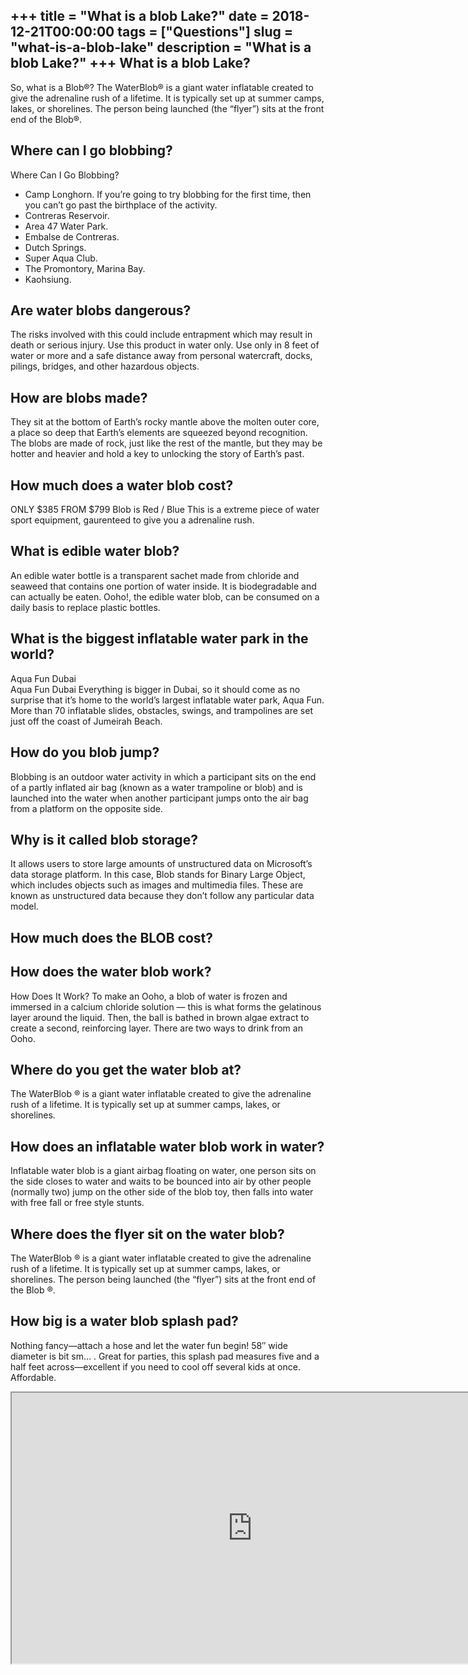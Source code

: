 +++
title = "What is a blob Lake?"
date = 2018-12-21T00:00:00
tags = ["Questions"]
slug = "what-is-a-blob-lake"
description = "What is a blob Lake?"
+++
What is a blob Lake?
--------------------

So, what is a Blob®? The WaterBlob® is a giant water inflatable created to give the adrenaline rush of a lifetime. It is typically set up at summer camps, lakes, or shorelines. The person being launched (the “flyer”) sits at the front end of the Blob®.

Where can I go blobbing?
------------------------

Where Can I Go Blobbing?

- Camp Longhorn. If you’re going to try blobbing for the first time, then you can’t go past the birthplace of the activity.
- Contreras Reservoir.
- Area 47 Water Park.
- Embalse de Contreras.
- Dutch Springs.
- Super Aqua Club.
- The Promontory, Marina Bay.
- Kaohsiung.

Are water blobs dangerous?
--------------------------

The risks involved with this could include entrapment which may result in death or serious injury. Use this product in water only. Use only in 8 feet of water or more and a safe distance away from personal watercraft, docks, pilings, bridges, and other hazardous objects.

How are blobs made?
-------------------

They sit at the bottom of Earth’s rocky mantle above the molten outer core, a place so deep that Earth’s elements are squeezed beyond recognition. The blobs are made of rock, just like the rest of the mantle, but they may be hotter and heavier and hold a key to unlocking the story of Earth’s past.

How much does a water blob cost?
--------------------------------

ONLY $385 FROM $799 Blob is Red / Blue This is a extreme piece of water sport equipment, gaurenteed to give you a adrenaline rush.

What is edible water blob?
--------------------------

An edible water bottle is a transparent sachet made from chloride and seaweed that contains one portion of water inside. It is biodegradable and can actually be eaten. Ooho!, the edible water blob, can be consumed on a daily basis to replace plastic bottles.

What is the biggest inflatable water park in the world?
-------------------------------------------------------

Aqua Fun Dubai  
Aqua Fun Dubai Everything is bigger in Dubai, so it should come as no surprise that it’s home to the world’s largest inflatable water park, Aqua Fun. More than 70 inflatable slides, obstacles, swings, and trampolines are set just off the coast of Jumeirah Beach.

How do you blob jump?
---------------------

Blobbing is an outdoor water activity in which a participant sits on the end of a partly inflated air bag (known as a water trampoline or blob) and is launched into the water when another participant jumps onto the air bag from a platform on the opposite side.

Why is it called blob storage?
------------------------------

It allows users to store large amounts of unstructured data on Microsoft’s data storage platform. In this case, Blob stands for Binary Large Object, which includes objects such as images and multimedia files. These are known as unstructured data because they don’t follow any particular data model.

How much does the BLOB cost?
----------------------------

How does the water blob work?
-----------------------------

How Does It Work? To make an Ooho, a blob of water is frozen and immersed in a calcium chloride solution — this is what forms the gelatinous layer around the liquid. Then, the ball is bathed in brown algae extract to create a second, reinforcing layer. There are two ways to drink from an Ooho.

Where do you get the water blob at?
-----------------------------------

The WaterBlob ® is a giant water inflatable created to give the adrenaline rush of a lifetime. It is typically set up at summer camps, lakes, or shorelines.

How does an inflatable water blob work in water?
------------------------------------------------

Inflatable water blob is a giant airbag floating on water, one person sits on the side closes to water and waits to be bounced into air by other people (normally two) jump on the other side of the blob toy, then falls into water with free fall or free style stunts.

Where does the flyer sit on the water blob?
-------------------------------------------

The WaterBlob ® is a giant water inflatable created to give the adrenaline rush of a lifetime. It is typically set up at summer camps, lakes, or shorelines. The person being launched (the “flyer”) sits at the front end of the Blob ®.

How big is a water blob splash pad?
-----------------------------------

Nothing fancy—attach a hose and let the water fun begin! 58″ wide diameter is bit sm… . Great for parties, this splash pad measures five and a half feet across—excellent if you need to cool off several kids at once. Affordable.

<iframe allow="accelerometer; autoplay; clipboard-write; encrypted-media; gyroscope; picture-in-picture" allowfullscreen="" class="__youtube_prefs__  epyt-is-override  no-lazyload" data-no-lazy="1" data-origheight="433" data-origwidth="770" data-skipgform_ajax_framebjll="" height="433" id="_ytid_63532" loading="lazy" src="https://www.youtube.com/embed/vHktlI5g1Pc?enablejsapi=1&autoplay=0&cc_load_policy=0&cc_lang_pref=&iv_load_policy=1&loop=0&modestbranding=0&rel=1&fs=1&playsinline=0&autohide=2&theme=dark&color=red&controls=1&" title="YouTube player" width="770"></iframe>